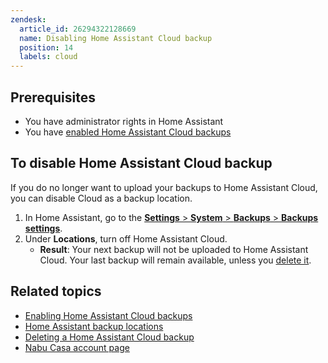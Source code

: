 ```yaml
---
zendesk:
  article_id: 26294322128669
  name: Disabling Home Assistant Cloud backup
  position: 14
  labels: cloud
---
```


## Prerequisites

- You have administrator rights in Home Assistant
- You have [enabled Home Assistant Cloud backups](/hc/en-us/articles/26294320337181/)

## To disable Home Assistant Cloud backup

If you do no longer want to upload your backups to Home Assistant Cloud, you can disable Cloud as a backup location.

1. In Home Assistant, go to  the [**Settings** > **System** > **Backups** > **Backups settings**](https://my.home-assistant.io/redirect/backup_config/).
2. Under **Locations**, turn off Home Assistant Cloud.
   - **Result**: Your next backup will not be uploaded to Home Assistant Cloud. Your last backup will remain available, unless you [delete it](/common-tasks/general/#deleting-obsolete-backups).

## Related topics

- [Enabling Home Assistant Cloud backups](/hc/en-us/articles/26294320337181/)
- [Home Assistant backup locations](https://www.home-assistant.io/common-tasks/general/#to-define-the-backup-location-for-automatic-backups)
- [Deleting a Home Assistant Cloud backup](https://support.nabucasa.com/hc/en-us/articles/26294412868381)
- [Nabu Casa account page](https://account.nabucasa.com/)